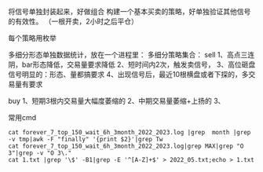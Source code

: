将信号单独封装起来，好做组合
构建一个基本买卖的策略，好单独验证其他信号的有效性。
（一根开卖，2小时之后平仓）

每个策略用枚举

多细分形态单独数据统计，放在一个进程里：
多细分策略集合：
sell
1、高点三连阴，bar形态降低，交易量要求降低
2、短时间内2次，触发卖信号，
3、高位砸盘信号明显的：形态、量都搞要求
4、出现信号后，最近10根横盘或者下探的，多交易量有要求

buy
1、短期3根内交易量大幅度萎缩的
2、中期交易量萎缩+上扬的
3、


常用cmd
```
cat forever_7_top_150_wait_6h_3month_2022_2023.log |grep  month |grep -v tmp|awk -F "finally" '{print $2}'|grep Tw
cat forever_7_top_150_wait_6h_3month_2022_2023.log|grep MAX|grep "O 3"|grep -v "O 3\."
cat 1.txt |grep '\$' -B1|grep -E '^[A-Z]+$' > 2022_05.txt;echo > 1.txt
```

